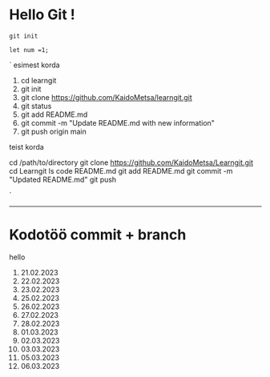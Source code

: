 # Hello Git !

`git init`


```
let num =1;
```

`
esimest korda

1. cd learngit
2. git init
3. git clone https://github.com/KaidoMetsa/learngit.git
4. git status
5. git add README.md
6. git commit -m "Update README.md with new information"
7. git push origin main

teist korda 

cd /path/to/directory
git clone https://github.com/KaidoMetsa/Learngit.git
cd Learngit
ls
code README.md
git add README.md
git commit -m "Updated README.md"
git push

`


______________________________

# Kodotöö commit + branch 

hello

1. 21.02.2023
2. 22.02.2023
3. 23.02.2023
4. 25.02.2023
5. 26.02.2023
6. 27.02.2023
7. 28.02.2023
8. 01.03.2023
9. 02.03.2023
10. 03.03.2023
11. 05.03.2023
12. 06.03.2023

